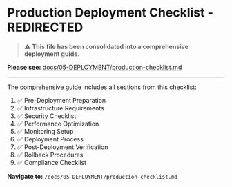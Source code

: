 # Production Deployment Checklist - REDIRECTED

> **⚠️ This file has been consolidated into a comprehensive deployment guide.**

**Please see:** [docs/05-DEPLOYMENT/production-checklist.md](/docs/05-DEPLOYMENT/production-checklist.md)

---

The comprehensive guide includes all sections from this checklist:
1. ✅ Pre-Deployment Preparation
2. ✅ Infrastructure Requirements
3. ✅ Security Checklist
4. ✅ Performance Optimization
5. ✅ Monitoring Setup
6. ✅ Deployment Process
7. ✅ Post-Deployment Verification
8. ✅ Rollback Procedures
9. ✅ Compliance Checklist

**Navigate to:** `/docs/05-DEPLOYMENT/production-checklist.md`

